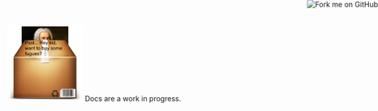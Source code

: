 <img src="bach-in-a-box.png" width="150" height="150">
Docs are a work in progress.
<a href="https://github.com/dgcampbe"><img style="position: absolute; top: 0; right: 0; border: 0;" src="https://s3.amazonaws.com/github/ribbons/forkme_right_darkblue_121621.png" alt="Fork me on GitHub"></a>